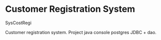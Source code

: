 # Customer Registration System
SysCostRegi

Customer registration system. Project java console postgres JDBC + dao.
